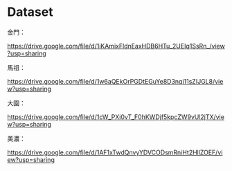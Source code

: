 # Dataset
金門：

https://drive.google.com/file/d/1iKAmixFldnEaxHDB6HTu_2UEIq1SsRn_/view?usp=sharing

馬祖：

https://drive.google.com/file/d/1w6aQEkOrPGDtEGuYe8D3nqj11sZIJGL8/view?usp=sharing

大園：

https://drive.google.com/file/d/1cW_PXi0vT_F0hKWDjf5kpcZW9vUl2jTX/view?usp=sharing

美濃：

https://drive.google.com/file/d/1AF1xTwdQnvyYDVCODsmRniHt2HllZOEF/view?usp=sharing
